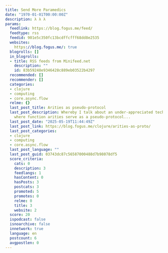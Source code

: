 ```yaml
---
title: Send More Paramedics
date: "1970-01-01T00:00:00Z"
description: λ λ λ
params:
  feedlink: https://blog.fogus.me/feed/
  feedtype: rss
  feedid: 901e5c350fc13bcdffcfff68dd8e2535
  websites:
    https://blog.fogus.me/: true
  blogrolls: []
  in_blogrolls:
  - title: RSS feeds from Minifeed.net
    description: ""
    id: 83b59248e9346428c889eb03522b4297
  recommended: []
  recommender: []
  categories:
  - clojure
  - computing
  - core.async.flow
  relme: {}
  last_post_title: Arities as pseudo-protocol
  last_post_description: Whereby I talk about an under-appreciated technique in Clojure
    where function arities serve as a pseudo-protocol...
  last_post_date: "2025-05-19T11:44:49Z"
  last_post_link: https://blog.fogus.me/clojure/arities-as-proto/
  last_post_categories:
  - clojure
  - computing
  - core.async.flow
  last_post_language: ""
  last_post_guid: 03743dc87c56587000488d7b98078df5
  score_criteria:
    cats: 0
    description: 3
    feedlangs: 1
    hasContent: 0
    hasPosts: 3
    postcats: 3
    promoted: 5
    promotes: 0
    relme: 0
    title: 3
    website: 2
  score: 20
  ispodcast: false
  isnoarchive: false
  innetwork: true
  language: en
  postcount: 6
  avgpostlen: 0
---
```

